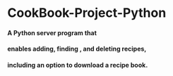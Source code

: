 # CookBook-Project-Python
#### A Python server program that
#### enables adding, finding , and deleting recipes,
#### including an option to download a recipe book.
